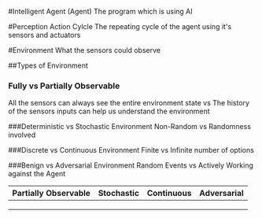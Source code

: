 #Intelligent Agent (Agent)
The program which is using AI

#Perception Action Cylcle
The repeating cycle of the agent using it's sensors and actuators

#Environment
What the sensors could observe

##Types of Environment

### Fully vs Partially Observable
All the sensors can always see the entire environment state vs The history of the sensors inputs can help us understand the environment

###Deterministic vs Stochastic Environment
Non-Random vs Randomness involved

###Discrete vs Continuous Environment
Finite vs Infinite number of options

###Benign vs Adversarial Environment
Random Events vs Actively Working against the Agent

| Partially Observable | Stochastic | Continuous | Adversarial |
|----------------------|------------|------------|-------------|
|                      |            |            |             |
|                      |            |            |             |
|                      |            |            |             |



